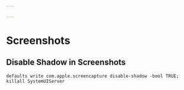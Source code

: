 ```yaml
---

---
```



# Screenshots

## Disable Shadow in Screenshots

```shell
defaults write com.apple.screencapture disable-shadow -bool TRUE; killall SystemUIServer
```
